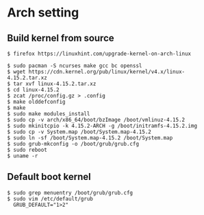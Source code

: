 Arch setting
==============

## Build kernel from source

    $ firefox https://linuxhint.com/upgrade-kernel-on-arch-linux

    $ sudo pacman -S ncurses make gcc bc openssl
    $ wget https://cdn.kernel.org/pub/linux/kernel/v4.x/linux-4.15.2.tar.xz
    $ tar xvf linux-4.15.2.tar.xz
    $ cd linux-4.15.2
    $ zcat /proc/config.gz > .config
    $ make olddefconfig
    $ make
    $ sudo make modules_install
    $ sudo cp -v arch/x86_64/boot/bzImage /boot/vmlinuz-4.15.2
    $ sudo mkinitcpio -k 4.15.2-ARCH -g /boot/initramfs-4.15.2.img
    $ sudo cp -v System.map /boot/System.map-4.15.2
    $ sudo ln -sf /boot/System.map-4.15.2 /boot/System.map
    $ sudo grub-mkconfig -o /boot/grub/grub.cfg
    $ sudo reboot
    $ uname -r

## Default boot kernel

    $ sudo grep menuentry /boot/grub/grub.cfg
    $ sudo vim /etc/default/grub
      GRUB_DEFAULT="1>2"
